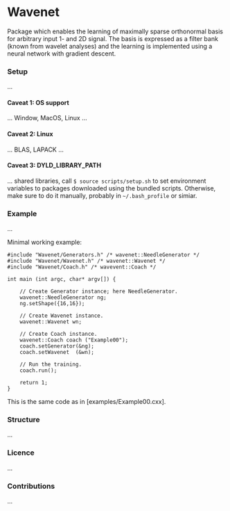 # Wavenet

Package which enables the learning of maximally sparse orthonormal basis for arbitrary input 1- and 2D signal. The basis is expressed as a filter bank (known from wavelet analyses) and the learning is implemented using a neural network with gradient descent.

### Setup

...

#### Caveat 1: OS support

... Window, MacOS, Linux ...

#### Caveat 2: Linux

... BLAS, LAPACK ...

#### Caveat 3: DYLD_LIBRARY_PATH

... shared libraries, call `$ source scripts/setup.sh` to set environment variables to packages downloaded using the bundled scripts. Otherwise, make sure to do it manually, probably in `~/.bash_profile` or simiar.

### Example

...

Minimal working example:

```
#include "Wavenet/Generators.h" /* wavenet::NeedleGenerator */
#include "Wavenet/Wavenet.h" /* wavenet::Wavenet */
#include "Wavenet/Coach.h" /* wavevent::Coach */

int main (int argc, char* argv[]) {

    // Create Generator instance; here NeedleGenerator.
    wavenet::NeedleGenerator ng;
    ng.setShape({16,16});
    
    // Create Wavenet instance.
    wavenet::Wavenet wn;

    // Create Coach instance.
    wavenet::Coach coach ("Example00");
    coach.setGenerator(&ng);
    coach.setWavenet  (&wn);
    
    // Run the training.
    coach.run();

    return 1;
}
```

This is the same code as in [examples/Example00.cxx].

### Structure

...


### Licence

...


### Contributions

...


